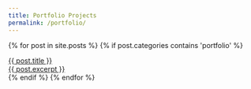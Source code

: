 ```yaml
---
title: Portfolio Projects
permalink: /portfolio/
---
```

<div class="row">

  {% for post in site.posts %}
    {% if post.categories contains 'portfolio' %}
    <a href="{{ post.url | prepend: site.baseurl }}">
      <div class="col-xs-12 col-sm-6 col-md-4">
        <div class="panel panel-primary">
          <div class="panel-heading">
              {{ post.title }}
          </div>
          <div class="panel-body">
            {{ post.excerpt }}
          </div>
        </div>
      </div>
    </a>
    {% endif %}
  {% endfor %}
</div>

